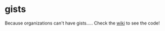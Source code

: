 # gists
Because organizations can't have gists.....
Check the [wiki](https://github.com/MinisterioPublicoRJ/gists/wiki) to see the code!
